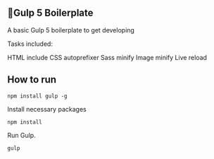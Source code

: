 ## 🥤Gulp 5 Boilerplate

A basic Gulp 5 boilerplate to get developing

Tasks included:

HTML include
CSS autoprefixer
Sass minify
Image minify
Live reload

## How to run

```
npm install gulp -g
```

Install necessary packages

```
npm install
```

Run Gulp.

```
gulp
```
